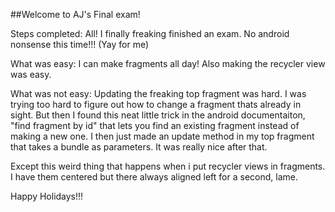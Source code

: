 ##Welcome to AJ's Final exam!

Steps completed:
All! I finally freaking finished an exam. No android nonsense this time!!!
(Yay for me)

What was easy:
I can make fragments all day! Also making the recycler view was easy.

What was not easy:
Updating the freaking top fragment was hard. I was trying too hard to figure out how to change a fragment thats already in sight. But then I found this neat little trick in the android documentaiton, "find fragment by id" that lets you find an existing fragment instead of making a new one. I then just made an update method in my top fragment that takes a bundle as parameters. It was really nice after that. 

Except this weird thing that happens when i put recycler views in fragments. I have them centered but there always aligned left for a second, lame.

Happy Holidays!!!
